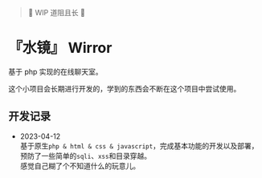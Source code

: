 > 💐 WIP 道阻且长 💐

# 『水镜』 Wirror

基于 php 实现的在线聊天室。

这个小项目会长期进行开发的，学到的东西会不断在这个项目中尝试使用。



## 开发记录

- 2023-04-12  
  基于原生`php & html & css & javascript`，完成基本功能的开发以及部署，预防了一些简单的`sqli`、`xss`和目录穿越。  
  感觉自己糊了个不知道什么的玩意儿。